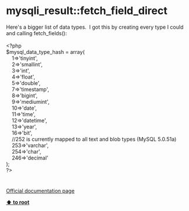 # mysqli_result::fetch_field_direct




<div class="phpcode"><span class="html">
Here&apos;s a bigger list of data types.&#xA0; I got this by creating every type I could and calling fetch_fields():<br><br><span class="default">&lt;?php<br>$mysql_data_type_hash </span><span class="keyword">= array(<br>&#xA0; &#xA0; </span><span class="default">1</span><span class="keyword">=&gt;</span><span class="string">&apos;tinyint&apos;</span><span class="keyword">,<br>&#xA0; &#xA0; </span><span class="default">2</span><span class="keyword">=&gt;</span><span class="string">&apos;smallint&apos;</span><span class="keyword">,<br>&#xA0; &#xA0; </span><span class="default">3</span><span class="keyword">=&gt;</span><span class="string">&apos;int&apos;</span><span class="keyword">,<br>&#xA0; &#xA0; </span><span class="default">4</span><span class="keyword">=&gt;</span><span class="string">&apos;float&apos;</span><span class="keyword">,<br>&#xA0; &#xA0; </span><span class="default">5</span><span class="keyword">=&gt;</span><span class="string">&apos;double&apos;</span><span class="keyword">,<br>&#xA0; &#xA0; </span><span class="default">7</span><span class="keyword">=&gt;</span><span class="string">&apos;timestamp&apos;</span><span class="keyword">,<br>&#xA0; &#xA0; </span><span class="default">8</span><span class="keyword">=&gt;</span><span class="string">&apos;bigint&apos;</span><span class="keyword">,<br>&#xA0; &#xA0; </span><span class="default">9</span><span class="keyword">=&gt;</span><span class="string">&apos;mediumint&apos;</span><span class="keyword">,<br>&#xA0; &#xA0; </span><span class="default">10</span><span class="keyword">=&gt;</span><span class="string">&apos;date&apos;</span><span class="keyword">,<br>&#xA0; &#xA0; </span><span class="default">11</span><span class="keyword">=&gt;</span><span class="string">&apos;time&apos;</span><span class="keyword">,<br>&#xA0; &#xA0; </span><span class="default">12</span><span class="keyword">=&gt;</span><span class="string">&apos;datetime&apos;</span><span class="keyword">,<br>&#xA0; &#xA0; </span><span class="default">13</span><span class="keyword">=&gt;</span><span class="string">&apos;year&apos;</span><span class="keyword">,<br>&#xA0; &#xA0; </span><span class="default">16</span><span class="keyword">=&gt;</span><span class="string">&apos;bit&apos;</span><span class="keyword">,<br>&#xA0; &#xA0; </span><span class="comment">//252 is currently mapped to all text and blob types (MySQL 5.0.51a)<br>&#xA0; &#xA0; </span><span class="default">253</span><span class="keyword">=&gt;</span><span class="string">&apos;varchar&apos;</span><span class="keyword">,<br>&#xA0; &#xA0; </span><span class="default">254</span><span class="keyword">=&gt;</span><span class="string">&apos;char&apos;</span><span class="keyword">,<br>&#xA0; &#xA0; </span><span class="default">246</span><span class="keyword">=&gt;</span><span class="string">&apos;decimal&apos;<br></span><span class="keyword">);<br></span><span class="default">?&gt;</span>
</span>
</div>
  

#

[Official documentation page](https://www.php.net/manual/en/mysqli-result.fetch-field-direct.php)

**[⬆ to root](/)**